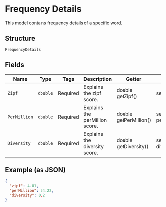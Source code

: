 
# Frequency Details

This model contains frequency details of a specific word.

## Structure

`FrequencyDetails`

## Fields

| Name | Type | Tags | Description | Getter | Setter |
|  --- | --- | --- | --- | --- | --- |
| `Zipf` | `double` | Required | Explains the zipf score. | double getZipf() | setZipf(double zipf) |
| `PerMillion` | `double` | Required | Explains the perMillion score. | double getPerMillion() | setPerMillion(double perMillion) |
| `Diversity` | `double` | Required | Explains the diversity score. | double getDiversity() | setDiversity(double diversity) |

## Example (as JSON)

```json
{
  "zipf": 4.81,
  "perMillion": 64.22,
  "diversity": 0.2
}
```

